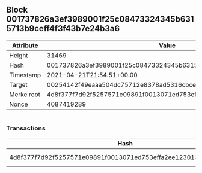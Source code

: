 ## Block 001737826a3ef3989001f25c08473324345b6315713b9ceff4f3f43b7e24b3a6

Attribute | Value
--- | ---
Height | 31469
Hash | 001737826a3ef3989001f25c08473324345b6315713b9ceff4f3f43b7e24b3a6
Timestamp | 2021-04-21T21:54:51+00:00
Target | 00254142f49eaaa504dc75712e8378ad5316cbcead634704b3734b6271167cc4
Merke root | 4d8f377f7d92f5257571e09891f0013071ed753effa2ee123013fde8c276c4ec
Nonce | 4087419289

```

```

### Transactions

Hash | Amount
--- | ---
[4d8f377f7d92f5257571e09891f0013071ed753effa2ee123013fde8c276c4ec](4d8f377f7d92f5257571e09891f0013071ed753effa2ee123013fde8c276c4ec.md) | 10.00000000 SKEPTI 
